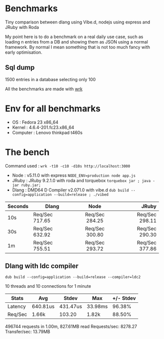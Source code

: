 # Benchmarks

Tiny comparison between dlang using Vibe.d, nodejs using express and JRuby with Roda

My point here is to do a benchmark on a real daily use case, such as loading n entries from a DB and showing them as JSON using a normal framework. By normal I mean something that is not too much fancy with early optimisation.

## Sql dump 

1500 entries in a database selecting only 100

All the benchmarks are made with [wrk](https://github.com/wg/wrk)

# Env for all benchmarks

- OS : Fedora 23 x86_64
- Kernel : 4.6.4-201.fc23.x86_64
- Computer : Lenovo thinkpad t460s


# The bench

Command used : `wrk -t10 -c10 -d10s http://localhost:3000`

- Node : v5.11.0 with express `NODE_ENV=production node app.js`
- JRuby : JRuby 9.2.1.0 with roda and torquebox `torquebox jar ; java -jar ruby.jar;`
- Dlang : DMD64 D Compiler v2.071.0 with vibe.d `dub build --config=application --build=release ; ./vibed`

Seconds | Dlang         | Node            | JRuby          |
--------| ------------- |:---------------:|---------------:|
10s     | Req/Sec 717.65| Req/Sec 284.25  | Req/Sec 298.11 |
30s     | Req/Sec 632.92| Req/Sec 300.80  | Req/Sec 290.30 |
1m      | Req/Sec 755.51| Req/Sec 293.72  | Req/Sec 377.86 |


## Dlang with ldc compiler

`dub build --config=application --build=release --compiler=ldc2`

10 threads and 10 connections for 1 minute

Stats |  Avg    |  Stdev  | Max     | +/- Stdev
-----------|---------|---------|---------|----------
Latency    |  640.81us |431.47us  | 33.98ms | 96.38%
Req/Sec    |  1.66k  |103.20   | 1.82k    | 88.50%
    
  496744 requests in 1.00m, 827.61MB read
Requests/sec:   8278.27
Transfer/sec:     13.79MB
